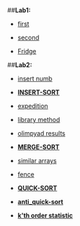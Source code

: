 ##**Lab1:**

  -  [first](https://github.com/necha143/algorithms/blob/main/lab1/1.py)
  
  -  [second](https://github.com/necha143/algorithms/blob/main/lab1/2.py)
  
  -  [Fridge](https://github.com/necha143/algorithms/blob/main/lab1/holodosAISD.py)

##**Lab2:**

  -  [insert numb](https://github.com/necha143/algorithms/blob/main/lab2/insert_numb.cpp)
  
  -  [**INSERT-SORT**](https://github.com/necha143/algorithms/blob/main/lab2/Insert_Sort.cpp)
  
  -  [expedition](https://github.com/necha143/algorithms/blob/main/lab2/expedition.cpp)
  
  -  [library method](https://github.com/necha143/algorithms/blob/main/lab2/library_method.cpp)
  
  -  [olimpyad results](https://github.com/necha143/algorithms/blob/main/lab2/olimpiad_results.py)
  
  -  [**MERGE-SORT**](https://github.com/necha143/algorithms/blob/main/lab2/Merge_Sort.cpp)
  
  -  [similar arrays](https://github.com/necha143/algorithms/blob/main/lab2/similar_arrays.cpp)
  
  -  [fence](https://github.com/necha143/algorithms/blob/main/lab2/fence.cpp)
  
  -  [**QUICK-SORT**](https://github.com/necha143/algorithms/blob/main/lab2/Quick_Sort.cpp)
  
  -  [**anti_quick-sort**](https://github.com/necha143/algorithms/blob/main/lab2/Anti_Q_Sort.cpp)
  
  -  [**k'th order statistic**](https://github.com/necha143/algorithms/blob/main/lab2/Kats_poryad_stats.cpp)
